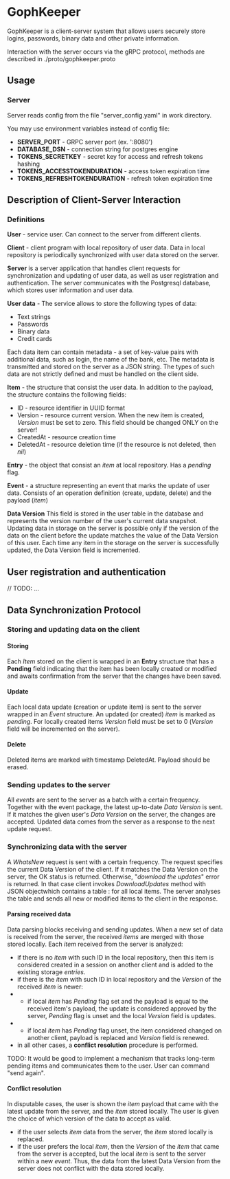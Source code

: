 # GophKeeper

GophKeeper is a client-server system that allows users securely store logins, passwords, binary data and other private information.

Interaction with the server occurs via the gRPC protocol, methods are described in ./proto/gophkeeper.proto

## Usage

### Server

Server reads config from the file "server_config.yaml" in work directory.

You may use environment variables instead of config file:

- **SERVER_PORT** - GRPC server port (ex. ':8080')
- **DATABASE_DSN** - connection string for postgres engine
- **TOKENS_SECRETKEY** - secret key for access and refresh tokens hashing
- **TOKENS_ACCESSTOKENDURATION** - access token expiration time
- **TOKENS_REFRESHTOKENDURATION** - refresh token expiration time

## Description of Client-Server Interaction

### Definitions

**User** - service user. Can connect to the server from different clients.

**Client** - client program with local repository of user data. Data in local repository is periodically synchronized with user data stored on the server.

**Server** is a server application that handles client requests for synchronization and updating of user data, as well as user registration and authentication. The server communicates with the Postgresql database, which stores user information and user data.

**User data** - The service allows to store the following types of data:

- Text strings
- Passwords
- Binary data
- Credit cards

Each data item can contain metadata - a set of key-value pairs with additional data, such as login, the name of the bank, etc. The metadata is transmitted and stored on the server as a JSON string. The types of such data are not strictly defined and must be handled on the client side.

**Item** - the structure that consist the user data. In addition to the payload, the structure contains the following fields:

- ID - resource identifier in UUID format
- Version - resource current version. When the new item is created, _Version_ must be set to zero. This field should be changed ONLY on the server!
- CreatedAt - resource creation time
- DeletedAt - resource deletion time (if the resource is not deleted, then _nil_)

**Entry** - the object that consist an _item_ at local repository. Has a _pending_ flag.

**Event** - a structure representing an event that marks the update of user data. Consists of an operation definition (create, update, delete) and the payload (_item_)

**Data Version**
This field is stored in the user table in the database and represents the version number of the user's current data snapshot. Updating data in storage on the server is possible only if the version of the data on the client before the update matches the value of the Data Version of this user. Each time any item in the storage on the server is successfully updated, the Data Version field is incremented.

## User registration and authentication

// TODO: ...

## Data Synchronization Protocol

### Storing and updating data on the client

#### Storing

Each _Item_ stored on the client is wrapped in an **Entry** structure that has a **Pending** field indicating that the item has been locally created or modified and awaits confirmation from the server that the changes have been saved.

#### Update

Each local data update (creation or update item) is sent to the server wrapped in an _Event_ structure. An updated (or created) _item_ is marked as _pending_. For locally created items _Version_ field must be set to 0 (_Version_ field will be incremented on the server).

#### Delete

Deleted items are marked with timestamp DeletedAt. Payload should be erased.

### Sending updates to the server

All _events_ are sent to the server as a batch with a certain frequency. Together with the event package, the latest up-to-date _Data Version_ is sent. If it matches the given user's _Data Version_ on the server, the changes are accepted. Updated data comes from the server as a response to the next update request.

### Synchronizing data with the server

A _WhatsNew_ request is sent with a certain frequency. The request specifies the current Data Version of the client. If it matches the Data Version on the server, the OK status is returned. Otherwise, "_download the updates_" error is returned. In that case client invokes _DownloadUpdates_ method with JSON objectwhich contains a table <item ID>: <item version> for all local items. The server analyses the table and sends all new or modified items to the client in the response.

#### Parsing received data

Data parsing blocks receiving and sending updates.
When a new set of data is received from the server, the received _items_ are merged with those stored locally. Each _item_ received from the server is analyzed:

- if there is no _item_ with such ID in the local repository, then this item is considered created in a session on another client and is added to the existing storage _entries_.
- if there is the _item_ with such ID in local repository and the _Version_ of the received _item_ is newer:
- - if local _item_ has _Pending_ flag set and the payload is equal to the received item's payload, the update is considered approved by the server, _Pending_ flag is unset and the local _Version_ field is updates.
- - if local _item_ has _Pending_ flag unset, the item considered changed on another client, payload is replaced and _Version_ field is renewed.
- in all other cases, a **conflict resolution** procedure is performed.

TODO: It would be good to implement a mechanism that tracks long-term pending items and communicates them to the user. User can command "send again".

#### Conflict resolution

In disputable cases, the user is shown the _item_ payload that came with the latest update from the server, and the _item_ stored locally. The user is given the choice of which version of the data to accept as valid.

- if the user selects _item_ data from the server, the _item_ stored locally is replaced.
- if the user prefers the local _item_, then the _Version_ of the _item_ that came from the server is accepted, but the local _item_ is sent to the server within a new _event_. Thus, the data from the latest Data Version from the server does not conflict with the data stored locally.
